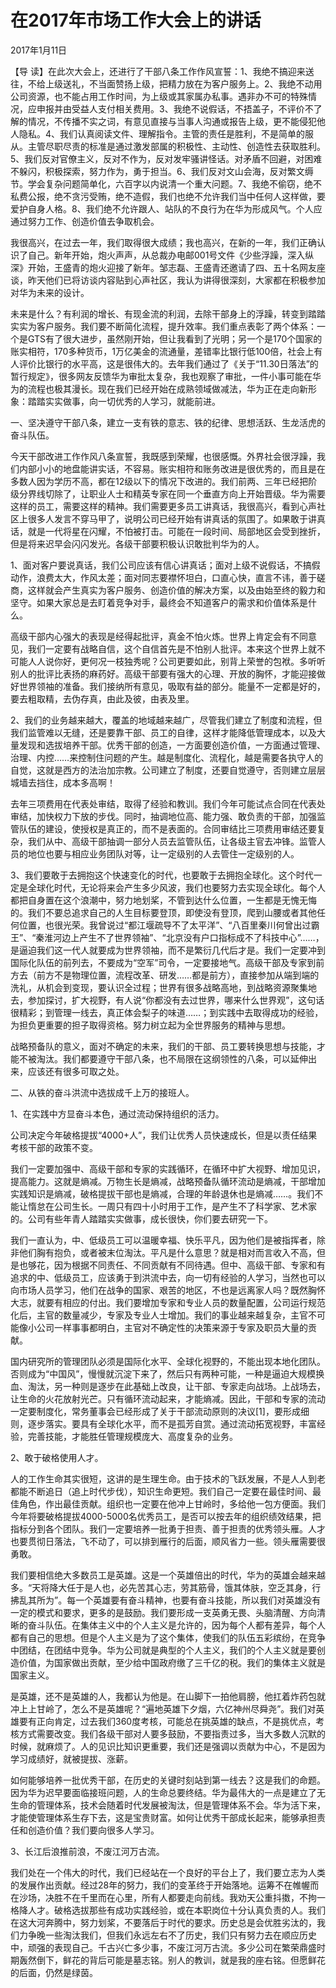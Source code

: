 # 在2017年市场工作大会上的讲话

2017年1月11日

【导 读】在此次大会上，还进行了干部八条工作作风宣誓：1、我绝不搞迎来送往，不给上级送礼，不当面赞扬上级，把精力放在为客户服务上。2、我绝不动用公司资源，也不能占用工作时间，为上级或其家属办私事。遇非办不可的特殊情况，应申报并由受益人支付相关费用。3、我绝不说假话，不捂盖子，不评价不了解的情况，不传播不实之词，有意见直接与当事人沟通或报告上级，更不能侵犯他人隐私。4、我们认真阅读文件、理解指令。主管的责任是胜利，不是简单的服从。主管尽职尽责的标准是通过激发部属的积极性、主动性、创造性去获取胜利。5、我们反对官僚主义，反对不作为，反对发牢骚讲怪话。对矛盾不回避，对困难不躲闪，积极探索，努力作为，勇于担当。6、我们反对文山会海，反对繁文缛节。学会复杂问题简单化，六百字以内说清一个重大问题。7、我绝不偷窃，绝不私费公报，绝不贪污受贿，绝不造假，我们也绝不允许我们当中任何人这样做，要爱护自身人格。8、我们绝不允许跟人、站队的不良行为在华为形成风气。个人应通过努力工作、创造价值去争取机会。

我很高兴，在过去一年，我们取得很大成绩；我也高兴，在新的一年，我们正确认识了自己。新年开始，炮火声声，从总裁办电邮001号文件《少些浮躁，深入纵深》开始，王盛青的炮火迎接了新年。邹志磊、王盛青还邀请了四、五十名网友座谈，昨天他们已将访谈内容贴到心声社区，我认为讲得很深刻，大家都在积极参加对华为未来的设计。

未来是什么？有利润的增长、有现金流的利润，去除干部身上的浮躁，转变到踏踏实实为客户服务。我们要不断简化流程，提升效率。我们重点表彰了两个体系：一个是GTS有了很大进步，虽然刚开始，但让我看到了光明；另一个是170个国家的账实相符，170多种货币，1万亿美金的流通量，差错率比银行低100倍，社会上有人评价比银行的水平高，这是很伟大的。去年我们通过了《关于“11.30日落法”的暂行规定》，很多网友反馈华为审批太复杂，我也观察了审批，一件小事可能在华为的流程也极其漫长。现在我们已经开始在成熟领域做减法，华为正在走向新形象：踏踏实实做事，向一切优秀的人学习，就能前进。

一、坚决遵守干部八条，建立一支有铁的意志、铁的纪律、思想活跃、生龙活虎的奋斗队伍。

今天干部改进工作作风八条宣誓，我既感到荣耀，也很感慨。外界社会很浮躁，我们内部小小的地盘能讲实话，不容易。账实相符和账务改进是很优秀的，而且是在多数人因为学历不高，都在12级以下的情况下改进的。我们前两、三年已经把阶级分界线切除了，让职业人士和精英专家在同一个垂直方向上开始晋级。华为需要这样的员工，需要这样的精神。我们需要更多员工讲真话，我很高兴，看到心声社区上很多人发言不穿马甲了，说明公司已经开始有讲真话的氛围了。如果敢于讲真话，就是一代将星在闪耀，不怕被打击。可能在一段时间、局部地区会受到挫折，但是将来迟早会闪闪发光。各级干部要积极认识敢批判华为的人。

1、面对客户要说真话，我们公司应该有信心讲真话；面对上级不说假话，不搞假动作，浪费太大，作风太差；面对同志要襟怀坦白，口直心快，直言不讳，善于磋商，这样就会产生真实为客户服务、创造价值的解决方案，以及由始至终的毅力和坚守。如果大家总是去盯着竞争对手，最终会不知道客户的需求和价值体系是什么。

高级干部内心强大的表现是经得起批评，真金不怕火炼。世界上肯定会有不同意见，我们一定要有战略自信，这个自信首先是不怕别人批评。本来这个世界上就不可能人人说你好，更何况一枝独秀呢？公司更要如此，别背上荣誉的包袱。多听听别人的批评比表扬的麻药好。高级干部要有强大的心理、开放的胸怀，才能迎接做好世界领袖的准备。我们接纳所有意见，吸取有益的部分。能量不一定都是好的，要去粗取精，去伪存真，由此及彼，由表及里。

2、我们的业务越来越大，覆盖的地域越来越广，尽管我们建立了制度和流程，但我们监管难以无缝，还是要靠干部、员工的自律，这样才能降低管理成本，以及大量发现和选拔培养干部。优秀干部的创造，一方面要创造价值，一方面通过管理、治理、内控……来控制住问题的产生。越是制度化、流程化，越是需要各执守人的自觉，这就是西方的法治加宗教。公司建立了制度，还要自觉遵守，否则建立层层城墙去挡住，成本多高啊！

去年三项费用在代表处审结，取得了经验和教训。我们今年可能试点合同在代表处审结，加快权力下放的步伐。同时，抽调地位高、能力强、敢负责的干部，加强监管队伍的建设，使授权是真正的，而不是表面的。合同审结比三项费用审结还要复杂，我们从中、高级干部抽调一部分人员去监管队伍，让各级主官去冲锋。监管人员的地位也要与相应业务团队对等，让一定级别的人去管住一定级别的人。

3、我们要敢于去拥抱这个快速变化的时代，也要敢于去拥抱全球化。这个时代一定是全球化时代，无论将来会产生多少风波，我们也要努力去实现全球化。每个人都把自身置在这个浪潮中，努力地划桨，不管到达什么位置，一生都是无愧无悔的。我们不要总追求自己的人生目标要登顶，即使没有登顶，爬到山腰或者其他任何位置，也很光荣。我曾说过“都江堰疏导不了太平洋”、“八百里秦川何曾出过霸王”、“秦淮河边上产生不了世界领袖”、“北京没有户口指标成不了科技中心”……，是逼迫我们这一代人就要成为世界领袖，而不是繁衍几代后才是。我们一定要冲到国际化队伍的前列去，不要成为“空军”司令，一定要接地气。高级干部及专家到前方去（前方不是物理位置，流程改革、研发……都是前方），直接参加从端到端的洗礼，从机会到变现，要认识全过程；世界有很多战略高地，到战略资源聚集地去，参加探讨，扩大视野，有人说“你都没有去过世界，哪来什么世界观”，这句话很精彩；到管理一线去，真正体会梨子的味道……；到实践中去取得成功的经验，为担负更重要的担子取得资格。努力树立起为全世界服务的精神与思想。

战略预备队的意义，面对不确定的未来，我们的干部、员工要转换思想与技能，才能不被淘汰。我们都要遵守干部八条，也不局限在这纲领性的八条，可以延伸出来，应该还有很多可取之处。

二、从铁的奋斗洪流中选拔成千上万的接班人。

1、在实践中方显奋斗本色，通过流动保持组织的活力。

公司决定今年破格提拔“4000+人”，我们让优秀人员快速成长，但是以责任结果考核干部的政策不变。

我们一定要加强中、高级干部和专家的实践循环，在循环中扩大视野、增加见识，提高能力。这就是熵减。万物生长是熵减，战略预备队循环流动是熵减，干部增加实践知识是熵减，破格提拔干部也是熵减，合理的年龄退休也是熵减……。我们不能让惰怠在公司生长。一周只有四十小时用于工作，是产生不了科学家、艺术家的。公司有些年青人踏踏实实做事，成长很快，你们要去研究一下。

我们一直认为，中、低级员工可以温暖幸福、快乐平凡，因为他们是被指挥者，除非他们胸有抱负，或者被末位淘汰。平凡是什么意思？就是相对而言收入不高，但是也够花，因为根据不同责任、不同贡献有不同待遇。但中、高级干部、专家和有追求的中、低级员工，应该勇于到洪流中去，向一切有经验的人学习，当然也可以向市场人员学习，他们在战争的国家、艰苦的地区，不也是远离家人吗？既然胸怀大志，就要有相应的付出。我们要增加专家和专业人员的数量配置，公司运行规范化后，主官的数量减少，专家及专业人士增加。我们的事业越来越复杂，主官不可能像小公司一样事事都明白，主官对不确定性的决策来源于专家及职员大量的贡献。

国内研究所的管理团队必须是国际化水平、全球化视野的，不能出现本地化团队。否则成为“中国风”，慢慢就沉淀下来了，然后只有两种可能，一种是逼迫大规模换血、淘汰，另一种则是逐步在此基础上改良，让干部、专家走向战场。上战场去，让生命的火花放射光芒。只有循环流动起来，才能熵减。因此，干部和专家的流动一定要制度化，常务董事会已经形成了关于干部流动原则的决议\[1\]，要形成细则，逐步落实。要具有全球化水平，而不是孤芳自赏。通过流动拓宽视野，丰富经验，完善技能，才能胜任管理规模庞大、高度复杂的业务。

2、敢于破格使用人才。

人的工作生命其实很短，这讲的是生理生命。由于技术的飞跃发展，不是人人到老都能不断追日（追上时代步伐），知识生命更短。我们自己一定要在最佳时间、最佳角色，作出最佳贡献。组织也一定要在他冲上甘岭时，多给他一包方便面。我们今年将要破格提拔4000-5000名优秀员工，是否可以按去年的组织绩效结果，把指标分到各个团队。我们一定要培养一批勇于担责、善于担责的优秀领头雁。人才也要贯彻日落法，飞不动了，可以排到雁行的后面，顺风省力一些。领头雁需要很勇敢。

我们要相信绝大多数员工是英雄。这是一个英雄倍出的时代，华为的英雄会越来越多。“天将降大任于是人也，必先苦其心志，劳其筋骨，饿其体肤，空乏其身，行拂乱其所为”。每一个英雄要有奋斗精神，也要有奋斗技能，所以我们对英雄没有一定的模式和要求，更多的是鼓励。我们要形成一支英勇无畏、头脑清醒、方向清晰的奋斗队伍。在集体主义中的个人主义是允许的，因为每个人都有差异，每个人都有自己的思想。但是个人主义是为了这个集体，使我们的队伍五彩缤纷，在竞争中团结，在团结中竞争。华为公司就是典型的个人主义，我们的个人主义就是要创造价值，为国家做出贡献，至少给中国政府缴了三千亿的税。我们的集体主义就是国家主义。

是英雄，还不是英雄的人，我都认为他是。在山脚下一拍他肩膀，他扛着炸药包就冲上上甘岭了，怎么不是英雄呢？“遍地英雄下夕烟，六亿神州尽舜尧”。我们对英雄要有正向肯定，过去我们360度考核，可能总在挑英雄的缺点，不是挑优点，考核方式需要改变。我们各级干部对人要多鼓励，不要指责过多，当大多数人沉默的时候，就麻烦了。人的见识比知识更重要，我们还是强调以贡献为中心，不是因为学习成绩好，就被提拔、涨薪。

如何能够培养一批优秀干部，在历史的关键时刻站到第一线去？这是我们的命题。因为华为迟早要面临接班问题，人的生命总要终结。华为最伟大的一点是建立了无生命的管理体系，技术会随着时代发展被淘汰，但是管理体系不会。华为活下来，才能使管理体系生存下去，这是宝贵财富。如何让优秀干部成长起来，能够承担责任和创造价值？我们要向很多人学习。

3、长江后浪推前浪，不废江河万古流。

我们处在一个伟大的时代，我们已经站在一个良好的平台上了，我们要立志为人类的发展作出贡献。经过28年的努力，我们的变革终于开始落地。运筹不在帷幄而在沙场，决胜不在千里而在心里，所有人都要走向前线。我劝天公重抖擞，不拘一格降人才。破格选拔那些有成功实践经验，或在本职岗位十分认真负责的人。我们在这大河奔腾中，努力划桨，不要落后于时代的要求。历史总是会优胜劣汰的，我们力争晚一些淘汰我们，但我们永远左右不了历史，我们只有努力去在顺应历史中，顽强的表现自己。千古兴亡多少事，不废江河万古流。多少公司在繁荣鼎盛时期轰然倒下，鲜花的背后可能是墓志铭。别人的教训，就是我的座右铭。但愿鲜花的后面，仍然是绿茵。

